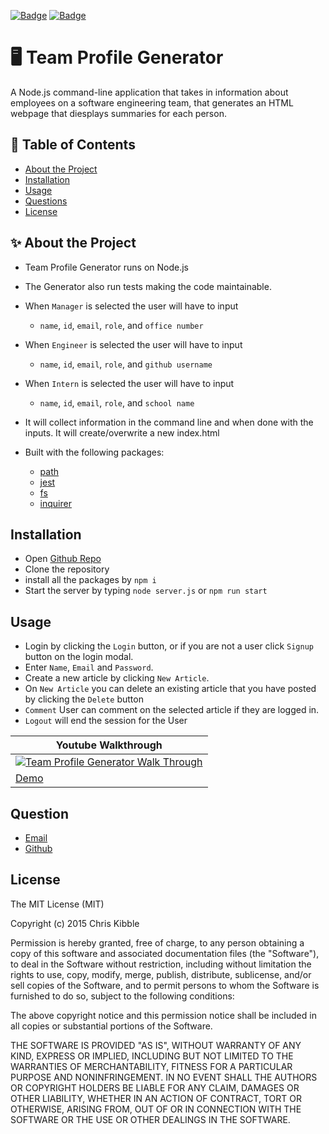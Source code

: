 [![Badge](https://img.shields.io/badge/License-MIT-blue)](https://opensource.org/licenses/MIT)
[![Badge](https://img.shields.io/badge/GitHub-chabivz-blueviolet?style=flat-square&logo=appveyor)](https://github.com/chabivz)
# 🖥️ Team Profile Generator

A Node.js command-line application that takes in information about employees on a software engineering team, that generates an HTML webpage that diesplays summaries for each person.

## 🧐  Table of Contents

- [About the Project](#about-the-project)
- [Installation](#installation)
- [Usage](#usage)
- [Questions](#questions)
- [License](#License)

## ✨ About the Project
- Team Profile Generator runs on Node.js
- The Generator also run tests making the code maintainable. 

- When `Manager` is selected the user will have to input 
  - `name`, `id`, `email`, `role`, and `office number`
- When `Engineer` is selected the user will have to input 
  - `name`, `id`, `email`, `role`, and `github username`
- When `Intern` is selected the user will have to input 
  - `name`, `id`, `email`, `role`, and `school name`  
  
- It will collect information in the command line and when done with the inputs. It will create/overwrite a new index.html
- Built with the following packages:
  - [path](https://www.npmjs.com/package/path)
  - [jest](https://www.npmjs.com/package/jest)
  - [fs](https://www.npmjs.com/package/fs)
  - [inquirer](https://www.npmjs.com/package/inquirer)
## Installation

- Open [Github Repo](https://github.com/Chabivz/010-TeamProfileGenerator)
- Clone the repository
- install all the packages by `npm i`
- Start the server by typing `node server.js` or `npm run start`

## Usage

- Login by clicking the `Login` button, or if you are not a user click `Signup` button on the login modal.
- Enter `Name`, `Email` and `Password`.
- Create a new article by clicking `New Article`. 
- On `New Article` you can delete an existing article that you have posted by clicking the `Delete` button
- `Comment` User can comment on the selected article if they are logged in.
- `Logout` will end the session for the User

|Youtube Walkthrough|
|---|
|[![Team Profile Generator Walk Through](https://play-lh.googleusercontent.com/vA4tG0v4aasE7oIvRIvTkOYTwom07DfqHdUPr6k7jmrDwy_qA_SonqZkw6KX0OXKAdk)](https://www.youtube.com/watch?v=7X6k_zpWhfc)|
|[Demo](https://drive.google.com/file/d/15tNiPBjcDaDgb8G_2wOP0vK9r4Br70gA/view?usp=sharing)|

## Question

- [Email](mailto:chrisabiva@hotmail.com)
- [Github](https://github.com/Chabivz)
## License

The MIT License (MIT)

Copyright (c) 2015 Chris Kibble

Permission is hereby granted, free of charge, to any person obtaining a copy of this software and associated documentation files (the "Software"), to deal in the Software without restriction, including without limitation the rights to use, copy, modify, merge, publish, distribute, sublicense, and/or sell copies of the Software, and to permit persons to whom the Software is furnished to do so, subject to the following conditions:

The above copyright notice and this permission notice shall be included in all copies or substantial portions of the Software.

THE SOFTWARE IS PROVIDED "AS IS", WITHOUT WARRANTY OF ANY KIND, EXPRESS OR IMPLIED, INCLUDING BUT NOT LIMITED TO THE WARRANTIES OF MERCHANTABILITY, FITNESS FOR A PARTICULAR PURPOSE AND NONINFRINGEMENT. IN NO EVENT SHALL THE AUTHORS OR COPYRIGHT HOLDERS BE LIABLE FOR ANY CLAIM, DAMAGES OR OTHER LIABILITY, WHETHER IN AN ACTION OF CONTRACT, TORT OR OTHERWISE, ARISING FROM, OUT OF OR IN CONNECTION WITH THE SOFTWARE OR THE USE OR OTHER DEALINGS IN THE SOFTWARE.
